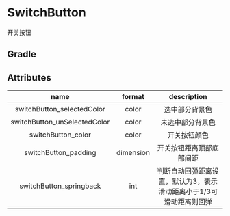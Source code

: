 # SwitchButton

开关按钮

## Gradle

## Attributes

|name|format|description|
|:---:|:---:|:---:|
| switchButton_selectedColor | color | 选中部分背景色
| switchButton_unSelectedColor | color | 未选中部分背景色
| switchButton_color | color | 开关按钮颜色
| switchButton_padding | dimension | 开关按钮距离顶部底部间距
| switchButton_springback | int | 判断自动回弹距离设置，默认为3，表示滑动距离小于1/3可滑动距离则回弹